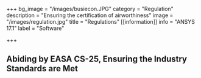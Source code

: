 +++
bg_image = "/images/busiecon.JPG"
category = "Regulation"
description = "Ensuring the certification of airworthiness"
image = "/images/regulation.jpg"
title = "Regulations"
[[information]]
info = "ANSYS 17.1"
label = "Software"

+++
## Abiding by EASA CS-25, Ensuring the Industry Standards are Met